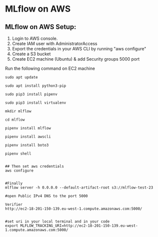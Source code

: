 # MLflow on AWS

[](https://github.com/entbappy/MLflow-Basic-Demo/tree/main#mlflow-on-aws)

## MLflow on AWS Setup:

[](https://github.com/entbappy/MLflow-Basic-Demo/tree/main#mlflow-on-aws-setup)

1. Login to AWS console.
2. Create IAM user with AdministratorAccess
3. Export the credentials in your AWS CLI by running "aws configure"
4. Create a S3 bucket
5. Create EC2 machine (Ubuntu) & add Security groups 5000 port

Run the following command on EC2 machine

```shell
sudo apt update

sudo apt install python3-pip

sudo pip3 install pipenv

sudo pip3 install virtualenv

mkdir mlflow

cd mlflow

pipenv install mlflow

pipenv install awscli

pipenv install boto3

pipenv shell


## Then set aws credentials
aws configure


#Finally 
mlflow server -h 0.0.0.0 --default-artifact-root s3://mlflow-test-23

#open Public IPv4 DNS to the port 5000

Verifier
http://ec2-18-201-150-139.eu-west-1.compute.amazonaws.com:5000/


#set uri in your local terminal and in your code 
export MLFLOW_TRACKING_URI=http://ec2-18-201-150-139.eu-west-1.compute.amazonaws.com:5000/
```
